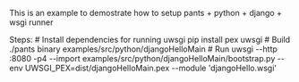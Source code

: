 This is an example to demostrate how to setup pants + python + django + wsgi runner

Steps:
    # Install dependencies for running uwsgi
    pip install pex uwsgi
    # Build
    ./pants binary   examples/src/python/djangoHelloMain
    # Run
    uwsgi --http :8080 -p4 --import examples/src/python/djangoHelloMain/bootstrap.py --env UWSGI_PEX=dist/djangoHelloMain.pex --module 'djangoHello.wsgi'
